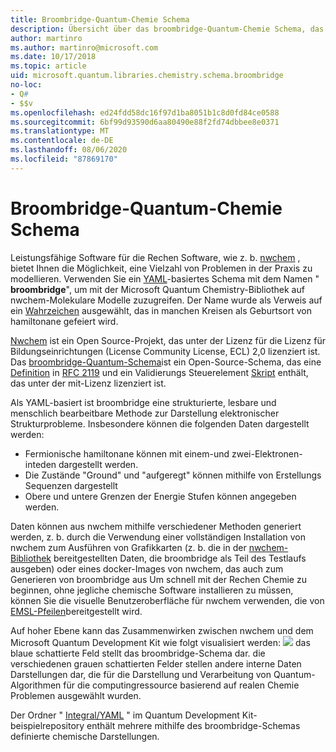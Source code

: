 ```yaml
---
title: Broombridge-Quantum-Chemie Schema
description: Übersicht über das broombridge-Quantum-Chemie Schema, das verwendet wird, um reale Chemie Probleme mit dem Microsoft Quantum Development Kit zu modellieren.
author: martinro
ms.author: martinro@microsoft.com
ms.date: 10/17/2018
ms.topic: article
uid: microsoft.quantum.libraries.chemistry.schema.broombridge
no-loc:
- Q#
- $$v
ms.openlocfilehash: ed24fdd58dc16f97d1ba8051b1c8d0fd84ce0588
ms.sourcegitcommit: 6bf99d93590d6aa80490e88f2fd74dbbee8e0371
ms.translationtype: MT
ms.contentlocale: de-DE
ms.lasthandoff: 08/06/2020
ms.locfileid: "87869170"
---
```

# <a name="broombridge-quantum-chemistry-schema"></a>Broombridge-Quantum-Chemie Schema # 

Leistungsfähige Software für die Rechen Software, wie z. b. [nwchem](http://www.nwchem-sw.org/) , bietet Ihnen die Möglichkeit, eine Vielzahl von Problemen in der Praxis zu modellieren. Verwenden Sie ein [YAML](https://en.wikipedia.org/wiki/YAML)-basiertes Schema mit dem Namen " **broombridge**", um mit der Microsoft Quantum Chemistry-Bibliothek auf nwchem-Molekulare Modelle zuzugreifen. Der Name wurde als Verweis auf ein [Wahrzeichen](https://en.wikipedia.org/wiki/Broom_Bridge) ausgewählt, das in manchen Kreisen als Geburtsort von hamiltonane gefeiert wird. 

[Nwchem](https://github.com/nwchemgit/nwchem) ist ein Open Source-Projekt, das unter der Lizenz für die Lizenz für Bildungseinrichtungen (License Community License, ECL) 2,0 lizenziert ist. Das [broombridge-Quantum-Schema](https://docs.microsoft.com/quantum/libraries/chemistry/schema/spec_v_0_2)ist ein Open-Source-Schema, das eine [Definition](https://raw.githubusercontent.com/Microsoft/Quantum/master/Chemistry/Schema/broombridge-0.1.schema.json) in [RFC 2119](https://tools.ietf.org/html/rfc2119) und ein Validierungs Steuerelement [Skript](https://raw.githubusercontent.com/Microsoft/Quantum/master/Chemistry/Schema/validator.py) enthält, das unter der mit-Lizenz lizenziert ist. 

Als YAML-basiert ist broombridge eine strukturierte, lesbare und menschlich bearbeitbare Methode zur Darstellung elektronischer Strukturprobleme. Insbesondere können die folgenden Daten dargestellt werden:
- Fermionische hamiltonane können mit einem-und zwei-Elektronen-inteden dargestellt werden.
- Die Zustände "Ground" und "aufgeregt" können mithilfe von Erstellungs Sequenzen dargestellt
- Obere und untere Grenzen der Energie Stufen können angegeben werden.

Daten können aus nwchem mithilfe verschiedener Methoden generiert werden, z. b. durch die Verwendung einer vollständigen Installation von nwchem zum Ausführen von Grafikkarten (z. b. die in der [nwchem-Bibliothek](https://github.com/nwchemgit/nwchem/tree/master/QA/chem_library_tests) bereitgestellten Daten, die broombridge als Teil des Testlaufs ausgeben) oder eines docker-Images von nwchem, das auch zum Generieren von broombridge aus Um schnell mit der Rechen Chemie zu beginnen, ohne jegliche chemische Software installieren zu müssen, können Sie die visuelle Benutzeroberfläche für nwchem verwenden, die von [EMSL-Pfeilen](https://arrows.emsl.pnnl.gov/api/qsharp_chem)bereitgestellt wird.

Auf hoher Ebene kann das Zusammenwirken zwischen nwchem und dem Microsoft Quantum Development Kit wie folgt visualisiert werden: ![ ](~/media/broombridge.png) das blaue schattierte Feld stellt das broombridge-Schema dar. die verschiedenen grauen schattierten Felder stellen andere interne Daten Darstellungen dar, die für die Darstellung und Verarbeitung von Quantum-Algorithmen für die computingressource basierend auf realen Chemie Problemen ausgewählt wurden.

Der Ordner " [Integral/YAML](https://github.com/microsoft/Quantum/tree/master/samples/chemistry/IntegralData/YAML) " im Quantum Development Kit-beispielrepository enthält mehrere mithilfe des broombridge-Schemas definierte chemische Darstellungen.
